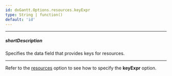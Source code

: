 ```yaml
---
id: dxGantt.Options.resources.keyExpr
type: String | function()
default: 'id'
---
```

---
##### shortDescription
Specifies the data field that provides keys for resources.

---

Refer to the [resources](/api-reference/10%20UI%20Components/dxGantt/1%20Configuration/resources '/Documentation/ApiReference/UI_Components/dxGantt/Configuration/resources/') option to see how to specify the **keyExpr** option.